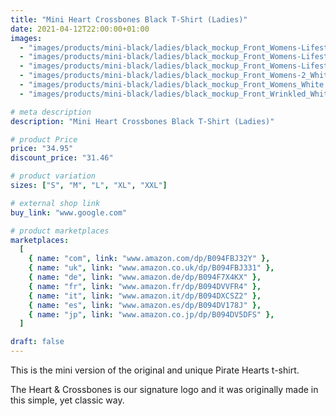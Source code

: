 ```yaml
---
title: "Mini Heart Crossbones Black T-Shirt (Ladies)"
date: 2021-04-12T22:00:00+01:00
images:
  - "images/products/mini-black/ladies/black_mockup_Front_Womens-Lifestyle_White.jpg"
  - "images/products/mini-black/ladies/black_mockup_Front_Womens-Lifestyle-2_White.jpg"
  - "images/products/mini-black/ladies/black_mockup_Front_Womens-Lifestyle-3_White.jpg"
  - "images/products/mini-black/ladies/black_mockup_Front_Womens-2_White.jpg"
  - "images/products/mini-black/ladies/black_mockup_Front_Womens_White.jpg"
  - "images/products/mini-black/ladies/black_mockup_Front_Wrinkled_White.jpg"

# meta description
description: "Mini Heart Crossbones Black T-Shirt (Ladies)"

# product Price
price: "34.95"
discount_price: "31.46"

# product variation
sizes: ["S", "M", "L", "XL", "XXL"]

# external shop link
buy_link: "www.google.com"

# product marketplaces
marketplaces:
  [
    { name: "com", link: "www.amazon.com/dp/B094FBJ32Y" },
    { name: "uk", link: "www.amazon.co.uk/dp/B094FBJ331" },
    { name: "de", link: "www.amazon.de/dp/B094F7X4KX" },
    { name: "fr", link: "www.amazon.fr/dp/B094DVVFR4" },
    { name: "it", link: "www.amazon.it/dp/B094DXCSZ2" },
    { name: "es", link: "www.amazon.es/dp/B094DV178J" },
    { name: "jp", link: "www.amazon.co.jp/dp/B094DV5DFS" },
  ]

draft: false
---
```


This is the mini version of the original and unique Pirate Hearts t-shirt.

The Heart & Crossbones is our signature logo and it was originally made in this simple, yet classic way.
